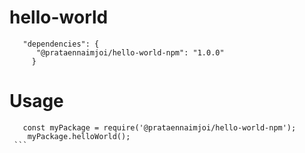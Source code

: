 # hello-world



 ```
    "dependencies": {
       "@prataennaimjoi/hello-world-npm": "1.0.0"
      }
  ```

# Usage

   ```
      const myPackage = require('@prataennaimjoi/hello-world-npm');
       myPackage.helloWorld();
    ```
